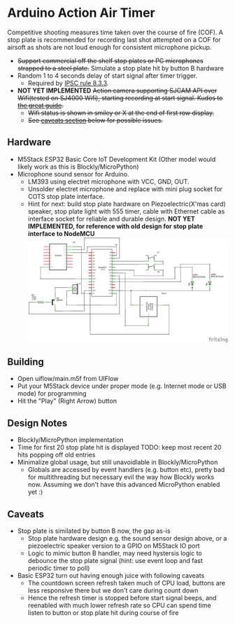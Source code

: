 # Arduino Action Air Timer

Competitive shooting measures time taken over the course of fire (COF). A stop
plate is recommended for recording last shot attempted on a COF for airsoft as
shots are not loud enough for consistent microphone pickup.

* ~~Support commercial off the shelf stop plates or PC microphones strapped to a
steel plate.~~ Simulate a stop plate hit by button B hardware
* Random 1 to 4 seconds delay of start signal after timer trigger.
  * Required by [IPSC rule 8.3.3](https://www.ipsc.org/pdf/RulesAir.pdf).
* **NOT YET IMPLEMENTED** ~~Action camera supporting SJCAM API over Wifi(tested on SJ4000 Wifi), starting
recording at start signal. Kudos to
[the great guide](http://sj4000programming.sourceforge.net).~~
  * ~~Wifi status is shown in smiley or X at the end of first row display.~~
  * ~~See [caveats section](#caveats) below for possible issues.~~

## Hardware
* M5Stack ESP32 Basic Core IoT Development Kit (Other model would likely work as this is Blockly/MicroPython)
* Microphone sound sensor for Arduino.  
  * LM393 using electret microphone with VCC, GND, OUT.  
  * Unsolder electret microphone and replace with mini plug socket for COTS
  stop plate interface.
  * Hint for next: build stop plate hardware on Piezoelectric(X'mas card) speaker, stop plate light with 555 timer, cable with Ethernet cable as interface socket for reliable and durable design. 
**NOT YET IMPLEMENTED, for reference with old design for stop plate interface to NodeMCU**
![aaatimer implementation on NodeMCU schematic](hardware/aaatimer_schematic.png)

## Building
* Open uiflow/main.m5f from UIFlow
* Put your M5Stack device under proper mode (e.g. Internet mode or USB mode) for programming
* Hit the "Play" (Right Arrow) button

## Design Notes
* Blockly/MicroPython implementation
* Time for first 20 stop plate hit is displayed TODO: keep most recent 20 hits popping off old entries
* Minimalize global usage, but still unavoidlable in Blockly/MicroPython
  * Globals are accessed by event handlers (e.g. button etc), pretty bad for multithreading but necessary evil the way how Blockly works now. Assuming we don't have this advanced MicroPython enabled yet :) 

## Caveats
* Stop plate is similated by button B now, the gap as-is
  * Stop plate hardware design e.g. the sound sensor design above, or a piezoelectric speaker version to a GPIO on M5Stack IO port
  * Logic to mimic button B handler, may need hystersis logic to debounce the stop plate signal (hint: use event loop and fast periodic timer to poll)
* Basic ESP32 turn out having enough juice with following caveats
  * The countdown screen refresh taken much of CPU load, buttons are less responsive there but we don't care during count down
  * Hence the refresh timer is stopped before start signal beeps, and reenabled with much lower refresh rate so CPU can spend time listen to button or stop plate hit during course of fire